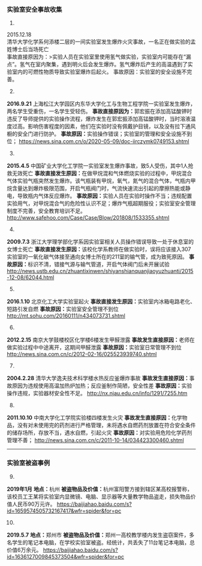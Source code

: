 <h3>实验室安全事故收集</h3>

1.
2015.12.18<br/>
清华大学化学系何添楼二层的一间实验室发生爆炸火灾事故，一名正在做实验的孟姓博士后当场死亡   
事故直接原因为：>实验人员在实验室里使用氢气做实验，实验室内可能存在“漏点”。氢气在室内聚集，遇到明火后会发生爆炸。氢气爆炸后产生的高温遇到了实验室内的可燃性物质导致实验室爆炸后起火。
事故原因：实验室的安全设施不完善。

2.
<b>2016.9.21</b>
上海松江大学园区内东华大学化工与生物工程学院一实验室发生爆炸，两名学生受重伤，一名学生受轻伤。
<b>事故直接原因为：</b>郭宏振在添加高锰酸钾时违反了导师提供的实验操作流程，爆炸发生在郭宏振添加高锰酸钾时，当时溶液温度过高。影响伤害程度的因素，他们在实验时没有佩戴护目镜，以及没有拉下通风橱的安全门进行防护。
<b>事故原因：</b>实验操作错误；实验室的管理和安全设施不到位；
<https://news.sina.com.cn/o/2020-05-09/doc-iirczymk0749153.shtml>

3.
<b>2015.4.5</b>
中国矿业大学化工学院一实验室发生爆炸事故，致5人受伤，其中1人抢救无效死亡
<b>事故直接发生原因：</b>在做甲烷混和气体燃烧实验的过程中，甲烷混合气体实验气瓶突然发生爆炸。该气瓶装有甲烷，氧气，氮气的混合气体，气瓶内甲烷含量达到爆炸极限范围，开启气瓶阀门时，气流快速流出引起的摩擦热能或静电，导致瓶内气体反应爆炸。
<b>事故原因：</b>实验人员在实验时操作不当；违规配置实验用气，对甲烷混合气的危险性认识不足；爆炸气瓶超期服役；实验室安全管理制度不完善，安全教育培训不足。
<http://www.safehoo.com/Case/Case/Blow/201808/1533355.shtml>

4.
<b>2009.7.3</b>
浙江大学理学部化学系因实验室相关人员操作错误导致一处于休息室的女博士死亡
<b>事故直接发生原因：</b>该校化学系教师在做实验时，误将应该接入307实验室的一氧化碳气体接至通向女博士所在的211室的输气管，成为致死原因。
<b>事故原因：</b>标识不清，错接气源与输气管道，开启气体阀门后未开展试验
<http://news.ustb.edu.cn/zhuantixinwen/shiyanshianquanjiaoyuzhuanti/2015-12-08/62044.html>

5.
<b>2016.1.10</b>
北京化工大学实验室起火
<b>事故直接发生原因：</b>实验室内冰箱电路老化、短路引发自燃
<b>事故原因：</b>实验室安全管理不到位
<http://mt.sohu.com/20160111/n434073731.shtml>

6.
<b>2012.2.15</b>
南京大学鼓楼校区化学楼6楼发生甲醛泄露
<b>事故发生直接原因：</b>老师在做实验过程中中途离开，这期间甲醛泄露
<b>事故原因：</b>实验室日常管理不到位
<http://news.sina.com.cn/c/2012-02-16/025523939740.shtml>

7.
<b>2004.2.28</b>
清华大学逸夫技术科学楼水热反应釜爆炸事故
<b>事故发生直接原因：</b>事故原因为违规使用高温加热炉加热；反应釜制作简陋，安全性差
<b>事故原因：</b>实验操作违规，实验器材安全性不足。
<http://nx.njau.edu.cn/info/1291/7255.htm>

8.
<b>2011.10.10</b>
中南大学化工学院实验楼四楼发生火灾
<b>事故发生直接原因：</b>化学物品，没有对未使用完的药剂进行严格管理，未将遇水自燃药剂放置在符合安全条件的储存场所，存放不当，遇水自燃，引起火灾
<b>事故原因：</b>对实验用危险化学药剂管理不善；
<http://news.sina.com.cn/c/2011-10-14/034423300460.shtml>

***

<h3>实验室被盗事例</h3>

9.
<b>2019年1月</b>
<b>地点：</b>杭州
<b>被盗物品及价值：</b>杭州富阳警方接到辖区某高校报警称，该校员工王某将实验室内显微镜、电脑、显示器等大量教学物品盗走，损失物品价值人民币90万元许。
<https://baijiahao.baidu.com/s?id=1659574505732167417&wfr=spider&for=pc>

10.
<b>2019.5.7</b>
<b>地点：</b>郑州市
<b>被盗物品及价值：</b>郑州一高校教学楼内发生盗窃案件，多名学生的笔记本电脑，在学校实验室被盗。经统计，共丢失了11台笔记本电脑，总价值6万余元。
<https://baijiahao.baidu.com/s?id=1636127009845373504&wfr=spider&for=pc>
